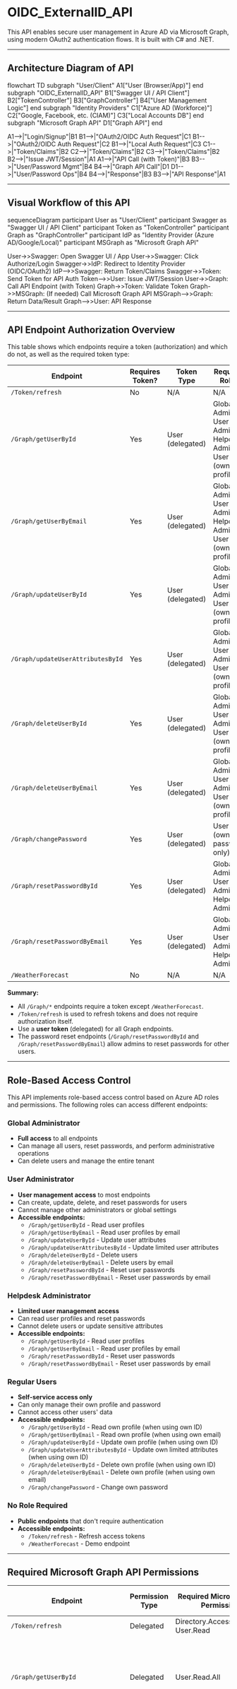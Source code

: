 # OIDC_ExternalID_API

This API enables secure user management in Azure AD via Microsoft Graph, using modern OAuth2 authentication flows. It is built with C# and .NET.

---

## Architecture Diagram of API

flowchart TD
  subgraph "User/Client"
    A1["User (Browser/App)"]
  end
  subgraph "OIDC_ExternalID_API"
    B1["Swagger UI / API Client"]
    B2["TokenController"]
    B3["GraphController"]
    B4["User Management Logic"]
  end
  subgraph "Identity Providers"
    C1["Azure AD (Workforce)"]
    C2["Google, Facebook, etc. (CIAM)"]
    C3["Local Accounts DB"]
  end
  subgraph "Microsoft Graph API"
    D1["Graph API"]
  end

  A1-->|"Login/Signup"|B1
  B1-->|"OAuth2/OIDC Auth Request"|C1
  B1-->|"OAuth2/OIDC Auth Request"|C2
  B1-->|"Local Auth Request"|C3
  C1-->|"Token/Claims"|B2
  C2-->|"Token/Claims"|B2
  C3-->|"Token/Claims"|B2
  B2-->|"Issue JWT/Session"|A1
  A1-->|"API Call (with Token)"|B3
  B3-->|"User/Password Mgmt"|B4
  B4-->|"Graph API Call"|D1
  D1-->|"User/Password Ops"|B4
  B4-->|"Response"|B3
  B3-->|"API Response"|A1

---

## Visual Workflow of this API

sequenceDiagram
  participant User as "User/Client"
  participant Swagger as "Swagger UI / API Client"
  participant Token as "TokenController"
  participant Graph as "GraphController"
  participant IdP as "Identity Provider (Azure AD/Google/Local)"
  participant MSGraph as "Microsoft Graph API"

  User->>Swagger: Open Swagger UI / App
  User->>Swagger: Click Authorize/Login
  Swagger->>IdP: Redirect to Identity Provider (OIDC/OAuth2)
  IdP-->>Swagger: Return Token/Claims
  Swagger->>Token: Send Token for API Auth
  Token-->>User: Issue JWT/Session
  User->>Graph: Call API Endpoint (with Token)
  Graph->>Token: Validate Token
  Graph->>MSGraph: (If needed) Call Microsoft Graph API
  MSGraph-->>Graph: Return Data/Result
  Graph-->>User: API Response

---

## API Endpoint Authorization Overview

This table shows which endpoints require a token (authorization) and which do not, as well as the required token type:


| Endpoint                         | Requires Token? | Token Type       | Required Roles                    |
|----------------------------------|-----------------|------------------|-----------------------------------|
| `/Token/refresh`                 | No              | N/A              | N/A                               |
| `/Graph/getUserById`             | Yes             | User (delegated) | Global Admin, User Admin, Helpdesk Admin, User (own profile) |
| `/Graph/getUserByEmail`          | Yes             | User (delegated) | Global Admin, User Admin, Helpdesk Admin, User (own profile) |
| `/Graph/updateUserById`          | Yes             | User (delegated) | Global Admin, User Admin, User (own profile) |
| `/Graph/updateUserAttributesById`| Yes             | User (delegated) | Global Admin, User Admin, User (own profile) |
| `/Graph/deleteUserById`          | Yes             | User (delegated) | Global Admin, User Admin, User (own profile) |
| `/Graph/deleteUserByEmail`       | Yes             | User (delegated) | Global Admin, User Admin, User (own profile) |
| `/Graph/changePassword`          | Yes             | User (delegated) | User (own password only)          |
| `/Graph/resetPasswordById`       | Yes             | User (delegated) | Global Admin, User Admin, Helpdesk Admin |
| `/Graph/resetPasswordByEmail`    | Yes             | User (delegated) | Global Admin, User Admin, Helpdesk Admin |
| `/WeatherForecast`               | No              | N/A              | N/A                               |


**Summary:**
- All `/Graph/*` endpoints require a token except `/WeatherForecast`.
- `/Token/refresh` is used to refresh tokens and does not require authorization itself.
- Use a **user token** (delegated) for all Graph endpoints.
- The password reset endpoints (`/Graph/resetPasswordById` and `/Graph/resetPasswordByEmail`) allow admins to reset passwords for other users.

---

## Role-Based Access Control

This API implements role-based access control based on Azure AD roles and permissions. The following roles can access different endpoints:

### **Global Administrator**
- **Full access** to all endpoints
- Can manage all users, reset passwords, and perform administrative operations
- Can delete users and manage the entire tenant

### **User Administrator** 
- **User management access** to most endpoints
- Can create, update, delete, and reset passwords for users
- Cannot manage other administrators or global settings
- **Accessible endpoints:**
  - `/Graph/getUserById` - Read user profiles
  - `/Graph/getUserByEmail` - Read user profiles by email
  - `/Graph/updateUserById` - Update user attributes
  - `/Graph/updateUserAttributesById` - Update limited user attributes
  - `/Graph/deleteUserById` - Delete users
  - `/Graph/deleteUserByEmail` - Delete users by email
  - `/Graph/resetPasswordById` - Reset user passwords
  - `/Graph/resetPasswordByEmail` - Reset user passwords by email

### **Helpdesk Administrator**
- **Limited user management access**
- Can read user profiles and reset passwords
- Cannot delete users or update sensitive attributes
- **Accessible endpoints:**
  - `/Graph/getUserById` - Read user profiles
  - `/Graph/getUserByEmail` - Read user profiles by email
  - `/Graph/resetPasswordById` - Reset user passwords
  - `/Graph/resetPasswordByEmail` - Reset user passwords by email

### **Regular Users**
- **Self-service access only**
- Can only manage their own profile and password
- Cannot access other users' data
- **Accessible endpoints:**
  - `/Graph/getUserById` - Read own profile (when using own ID)
  - `/Graph/getUserByEmail` - Read own profile (when using own email)
  - `/Graph/updateUserById` - Update own profile (when using own ID)
  - `/Graph/updateUserAttributesById` - Update own limited attributes (when using own ID)
  - `/Graph/deleteUserById` - Delete own profile (when using own ID)
  - `/Graph/deleteUserByEmail` - Delete own profile (when using own email)
  - `/Graph/changePassword` - Change own password

### **No Role Required**
- **Public endpoints** that don't require authentication
- **Accessible endpoints:**
  - `/Token/refresh` - Refresh access tokens
  - `/WeatherForecast` - Demo endpoint

---

## Required Microsoft Graph API Permissions

| Endpoint                        | Permission Type | Required Microsoft Graph Permissions      | Required Azure AD Role           |
|---------------------------------|-----------------|------------------------------------------|----------------------------------|
| `/Token/refresh`                | Delegated       | Directory.AccessAsUser.All, User.Read    | None                             |
| `/Graph/getUserById`            | Delegated       | User.Read.All                            | Global Admin, User Admin, Helpdesk Admin, User (own profile) |
| `/Graph/getUserByEmail`         | Delegated       | User.Read.All                            | Global Admin, User Admin, Helpdesk Admin, User (own profile) |
| `/Graph/updateUserById`         | Delegated       | User.ReadWrite.All                       | Global Admin, User Admin, User (own profile) |
| `/Graph/updateUserAttributesById`| Delegated      | User.ReadWrite.All                       | Global Admin, User Admin, User (own profile) |
| `/Graph/deleteUserById`         | Delegated       | User.ReadWrite.All                       | Global Admin, User Admin, User (own profile) |
| `/Graph/deleteUserByEmail`      | Delegated       | User.ReadWrite.All                       | Global Admin, User Admin, User (own profile) |
| `/Graph/changePassword`         | Delegated       | Directory.AccessAsUser.All               | User (own password only)         |
| `/Graph/resetPasswordById`      | Delegated       | User.ReadWrite.All                       | Global Admin, User Admin, Helpdesk Admin |
| `/Graph/resetPasswordByEmail`   | Delegated       | User.ReadWrite.All                       | Global Admin, User Admin, Helpdesk Admin |
| `/WeatherForecast`              | None            | (Demo endpoint, no auth required)        | None                             |

---

## Supported Account Types for Token Generation and Password Change

| Account Type                                 | Token Generation | Password Change |
|----------------------------------------------|:----------------:|:--------------:|
| Azure AD user                               |       ✅         |      ✅        |
| Azure AD B2B guest                          |       ✅         |      ✅        |
| Social login (federated via Azure AD B2C/B2B)|       ✅         |      ✅*       |
| Local-only account (not in Azure AD)         |       ❌         |      ❌        |
| Social login (not federated)                 |       ❌         |      ❌        |

*Password change for social logins is only possible if the social account is federated through Azure AD B2C/B2B and the user is managed by your Azure AD tenant. Otherwise, password changes must be performed with the external provider (e.g., Google, Facebook).

---

## Quick Start

1. Register your API in Azure AD and set up permissions as above.
2. Run the API locally.
3. Open Swagger UI at `https://localhost:demo/swagger`.
4. Click **Authorize** and log in with your Azure AD, B2B, or federated social account.
5. Use the `/graph/changePassword` endpoint to change your password.

---

## Troubleshooting

- **Domain not valid:** Make sure the user's domain is allowed in Azure AD External Identities settings.
- **User not found:** Ensure the user is registered and has accepted any invitations.
- **Permission errors:** Confirm the app registration has the right Microsoft Graph permissions and consent is granted.
- **Redirect URI issues:** The redirect URI in Azure AD must match exactly what is used in Swagger UI.

---

## API Usage Guide

This section provides detailed documentation for all available endpoints in the API.

### Authentication & Token Endpoints

#### POST `/Token/refresh`
**Purpose:** Refresh an access token using a refresh token.

**Request Body:**
```json
{
  "refreshToken": "your_refresh_token"
}
```

**Response:**
```json
{
  "access_token": "eyJ0eXAiOiJKV1QiLCJhbGciOi...",
  "refresh_token": "new_refresh_token_here",
  "expires_in": 3599,
  "token_type": "Bearer",
  "scope": "Directory.AccessAsUser.All User.Read"
}
```

**Use:** Use this endpoint to get a new access token when the current one expires.

---

### User Management Endpoints

#### GET `/Graph/getUserById`
**Purpose:** Get user details by object ID or email.

**Query Parameter:**
- `idOrEmail` (string): User object ID or email address.

**Authorization:** Requires Bearer token in Authorization header.

**Example:**
```
GET /Graph/getUserById?idOrEmail=user@yourtenant.onmicrosoft.com
Authorization: Bearer eyJ0eXAiOiJKV1QiLCJhbGciOi...
```

**Response:**
```json
{
  "id": "8afc02cb-4d62-4dba-b536-9f6d73e9be26",
  "displayName": "John Doe",
  "userPrincipalName": "john.doe@yourtenant.onmicrosoft.com",
  "mail": "john.doe@yourtenant.onmicrosoft.com",
  "jobTitle": "Software Engineer",
  "department": "Engineering"
}
```

---

#### GET `/Graph/getUserByEmail`
**Purpose:** Get user details by email address.

**Query Parameter:**
- `email` (string): User email address.

**Authorization:** Requires Bearer token in Authorization header.

**Example:**
```
GET /Graph/getUserByEmail?email=user@yourtenant.onmicrosoft.com
Authorization: Bearer eyJ0eXAiOiJKV1QiLCJhbGciOi...
```

**Response:** Same as `/Graph/getUserById`

---

#### PATCH `/Graph/updateUserById`
**Purpose:** Update user attributes by object ID or email.

**Query Parameter:**
- `idOrEmail` (string): User object ID or email address.

**Request Body:** Any valid user attributes as key-value pairs.
```json
{
  "jobTitle": "Senior Software Engineer",
  "department": "Engineering",
  "officeLocation": "Building A, Floor 3"
}
```

**Authorization:** Requires Bearer token in Authorization header.

**Example:**
```
PATCH /Graph/updateUserById?idOrEmail=user@yourtenant.onmicrosoft.com
Authorization: Bearer eyJ0eXAiOiJKV1QiLCJhbGciOi...
Content-Type: application/json

{
  "jobTitle": "Senior Software Engineer",
  "department": "Engineering"
}
```

**Response:**
```json
{
  "message": "User Updated Successfully."
}
```

---

#### PATCH `/Graph/updateUserAttributesById`
**Purpose:** Update limited user attributes (displayName, jobTitle, department).

**Query Parameter:**
- `idOrEmail` (string): User object ID or email address.

**Request Body:**
```json
{
  "displayName": "John Smith",
  "jobTitle": "Manager",
  "department": "IT"
}
```

**Authorization:** Requires Bearer token in Authorization header.

**Example:**
```
PATCH /Graph/updateUserAttributesById?idOrEmail=user@yourtenant.onmicrosoft.com
Authorization: Bearer eyJ0eXAiOiJKV1QiLCJhbGciOi...
Content-Type: application/json

{
  "displayName": "John Smith",
  "jobTitle": "Manager",
  "department": "IT"
}
```

**Response:**
```json
{
  "message": "User Updated with Limited Attributes"
}
```

---

#### DELETE `/Graph/deleteUserById`
**Purpose:** Delete a user by object ID or email.

**Query Parameter:**
- `idOrEmail` (string): User object ID or email address.

**Authorization:** Requires Bearer token in Authorization header.

**Example:**
```
DELETE /Graph/deleteUserById?idOrEmail=user@yourtenant.onmicrosoft.com
Authorization: Bearer eyJ0eXAiOiJKV1QiLCJhbGciOi...
```

**Response:**
```json
{
  "message": "User deleted successfully."
}
```

---

#### DELETE `/Graph/deleteUserByEmail`
**Purpose:** Delete a user by email address.

**Query Parameter:**
- `email` (string): User email address.

**Authorization:** Requires Bearer token in Authorization header.

**Example:**
```
DELETE /Graph/deleteUserByEmail?email=user@yourtenant.onmicrosoft.com
Authorization: Bearer eyJ0eXAiOiJKV1QiLCJhbGciOi...
```

**Response:**
```json
{
  "message": "User with email 'user@yourtenant.onmicrosoft.com' deleted successfully."
}
```

---

### Password Management Endpoints

#### POST `/Graph/changePassword`
**Purpose:** User changes their own password (self-service).

**Request Body:**
```json
{
  "currentPassword": "OldPassword123!",
  "newPassword": "NewPassword456!"
}
```

**Authorization:** Requires Bearer token in Authorization header (user's own token).

**Example:**
```
POST /Graph/changePassword
Authorization: Bearer eyJ0eXAiOiJKV1QiLCJhbGciOi...
Content-Type: application/json

{
  "currentPassword": "OldPassword123!",
  "newPassword": "NewPassword456!"
}
```

**Response:** `204 No Content` on success.

**Notes:**
- User can only change their own password
- Requires `Directory.AccessAsUser.All` delegated permission
- Works for Azure AD users, B2B guests, and federated social accounts

---

#### PATCH `/Graph/resetPasswordById`
**Purpose:** Admin resets a user's password by object ID or email.

**Query Parameter:**
- `idOrEmail` (string): User object ID or email address.

**Request Body:**
```json
{
  "newPassword": "NewPassword123!",
  "forceChangePasswordNextSignIn": true,
  "forceChangePasswordNextSignInWithMfa": false
}
```

**Authorization:** Requires Bearer token in Authorization header (admin token).

**Example:**
```
PATCH /Graph/resetPasswordById?idOrEmail=user@yourtenant.onmicrosoft.com
Authorization: Bearer eyJ0eXAiOiJKV1QiLCJhbGciOi...
Content-Type: application/json

{
  "newPassword": "NewPassword123!",
  "forceChangePasswordNextSignIn": true,
  "forceChangePasswordNextSignInWithMfa": false
}
```

**Response:**
```json
{
  "message": "Password reset successfully for user user@yourtenant.onmicrosoft.com. User will be required to change password on next sign-in: true"
}
```

---

#### PATCH `/Graph/resetPasswordByEmail`
**Purpose:** Admin resets a user's password by email address.

**Query Parameter:**
- `email` (string): User email address.

**Request Body:** Same as `/Graph/resetPasswordById`

**Authorization:** Requires Bearer token in Authorization header (admin token).

**Example:**
```
PATCH /Graph/resetPasswordByEmail?email=user@yourtenant.onmicrosoft.com
Authorization: Bearer eyJ0eXAiOiJKV1QiLCJhbGciOi...
Content-Type: application/json

{
  "newPassword": "NewPassword123!",
  "forceChangePasswordNextSignIn": true,
  "forceChangePasswordNextSignInWithMfa": false
}
```

**Response:**
```json
{
  "message": "Password reset successfully for user with email 'user@yourtenant.onmicrosoft.com'. User will be required to change password on next sign-in: true"
}
```

---

### Demo Endpoint

#### GET `/WeatherForecast`
**Purpose:** Demo endpoint for testing API connectivity.

**Authorization:** None required.

**Example:**
```
GET /WeatherForecast
```

**Response:**
```json
[
  {
    "date": "2024-01-15",
    "temperatureC": 14,
    "temperatureF": 57,
    "summary": "Mild"
  },
  {
    "date": "2024-01-16",
    "temperatureC": 16,
    "temperatureF": 60,
    "summary": "Warm"
  }
]
```

---

### Error Responses

All endpoints may return the following error responses:

#### 400 Bad Request
```json
{
  "error": {
    "code": "Request_BadRequest",
    "message": "Invalid request format or missing required parameters"
  }
}
```

#### 401 Unauthorized
```json
{
  "error": {
    "code": "Authentication_MissingOrMalformed",
    "message": "Authorization header is missing or invalid"
  }
}
```

#### 403 Forbidden
```json
{
  "error": {
    "code": "InsufficientPermissions",
    "message": "User does not have sufficient permissions for this operation"
  }
}
```

#### 404 Not Found
```json
{
  "error": {
    "code": "Request_ResourceNotFound",
    "message": "User not found."
  }
}
```

#### 500 Internal Server Error
```json
{
  "error": {
    "code": "InternalServerError",
    "message": "An unexpected error occurred"
  }
}
```

---

### Testing with Swagger UI

1. **Open Swagger UI:** Navigate to `https://localhost:demo/swagger`
2. **Authorize:** Click the "Authorize" button and log in with your Azure AD account
3. **Test Endpoints:** Use the interactive interface to test all endpoints
4. **View Documentation:** Each endpoint includes detailed parameter descriptions

---

### Testing with cURL

#### Example: Get User by Email
```bash
curl -X GET "https://localhost:demo/Graph/getUserByEmail?email=user@yourtenant.onmicrosoft.com" \
  -H "Authorization: Bearer YOUR_ACCESS_TOKEN" \
  -H "Content-Type: application/json"
```

#### Example: Update User Attributes
```bash
curl -X PATCH "https://localhost:demo/Graph/updateUserAttributesById?idOrEmail=user@yourtenant.onmicrosoft.com" \
  -H "Authorization: Bearer YOUR_ACCESS_TOKEN" \
  -H "Content-Type: application/json" \
  -d '{
    "displayName": "John Smith",
    "jobTitle": "Manager",
    "department": "IT"
  }'
```

#### Example: Change Password
```bash
curl -X POST "https://localhost:demo/Graph/changePassword" \
  -H "Authorization: Bearer YOUR_ACCESS_TOKEN" \
  -H "Content-Type: application/json" \
  -d '{
    "currentPassword": "OldPassword123!",
    "newPassword": "NewPassword456!"
  }'
```

---

## Authentication & Authorization (Azure AD)

### Supported Flow: OAuth2 Authorization Code with PKCE

- **Swagger UI** is configured for the Authorization Code flow with PKCE, supporting secure, interactive login for any Microsoft account (work, school, or personal).
- **Redirect URI:**
  - `https://localhost:demo/swagger/oauth2-redirect.html` (must be registered in Azure AD)
- **Supported account types:**
  - "Accounts in any organizational directory and personal Microsoft accounts (e.g. Skype, Xbox)"
- **Scope:**
  - `api.read` (Read access to API, as mentioned in Microsoft document)

#### How to Use in Swagger UI
1. Click **Authorize** in Swagger UI.
2. Log in with any Microsoft account (work, school, or personal).
3. Consent to the requested permissions.
4. The access token will be used for authorized API calls (e.g., password change endpoint).

> **Note:**
> - The access token must include the `Directory.AccessAsUser.All` delegated permission to use the password change endpoint. This is automatically requested by Swagger UI during login.
> - Some Microsoft Graph permissions may not be available to personal accounts. See [Microsoft Graph permissions reference](https://learn.microsoft.com/en-us/graph/permissions-reference).
> - The redirect URI must match exactly in Azure AD and Swagger config.

---

For further details or advanced scenarios, refer to Microsoft documentation on [OAuth2 flows in Azure AD](https://learn.microsoft.com/en-us/azure/active-directory/develop/v2-oauth2-auth-code-flow) and [Microsoft Graph permissions](https://learn.microsoft.com/en-us/graph/permissions-reference).